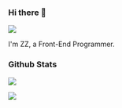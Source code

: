 ### Hi there 👋
![](https://avatars.githubusercontent.com/u/13182306?v=4)

I'm ZZ, a Front-End Programmer.

### Github Stats

![](https://github-readme-stats.vercel.app/api?username=XCGS123&hide_title=true&show_icons=true&icon_color=007aff&text_color=333&bg_color=fff)

![](https://visitor-badge.glitch.me/badge?page_id=xcgs123.xcgs123)
